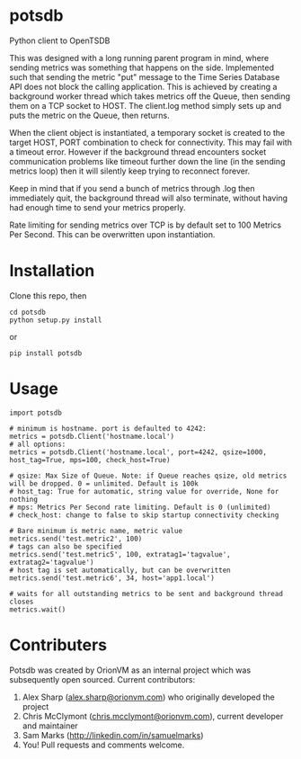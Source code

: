 potsdb
======

Python client to OpenTSDB

This was designed with a long running parent program in mind, where sending metrics was something that happens on the side.
Implemented such that sending the metric "put" message to the Time Series Database API does not block the calling application. This is achieved by creating a background worker thread which takes metrics off the Queue, then sending them on a TCP socket to HOST. The client.log method simply sets up and puts the metric on the Queue, then returns.

When the client object is instantiated, a temporary socket is created to the target HOST, PORT combination to check for connectivity. This may fail with a timeout error. However if the background thread encounters socket communication problems like timeout further down the line (in the sending metrics loop) then it will silently keep trying to reconnect forever.

Keep in mind that if you send a bunch of metrics through .log then immediately quit, the background thread will also terminate, without having had enough time to send your metrics properly.

Rate limiting for sending metrics over TCP is by default set to 100 Metrics Per Second. This can be overwritten upon instantiation.

Installation
===
Clone this repo, then 
```
cd potsdb
python setup.py install
```
or
```
pip install potsdb
```

Usage
===
```
import potsdb

# minimum is hostname. port is defaulted to 4242:
metrics = potsdb.Client('hostname.local')
# all options:
metrics = potsdb.Client('hostname.local', port=4242, qsize=1000, host_tag=True, mps=100, check_host=True)

# qsize: Max Size of Queue. Note: if Queue reaches qsize, old metrics will be dropped. 0 = unlimited. Default is 100k
# host_tag: True for automatic, string value for override, None for nothing
# mps: Metrics Per Second rate limiting. Default is 0 (unlimited)
# check_host: change to false to skip startup connectivity checking

# Bare minimum is metric name, metric value
metrics.send('test.metric2', 100)
# tags can also be specified
metrics.send('test.metric5', 100, extratag1='tagvalue', extratag2='tagvalue')
# host tag is set automatically, but can be overwritten
metrics.send('test.metric6', 34, host='app1.local')

# waits for all outstanding metrics to be sent and background thread closes
metrics.wait()

```

Contributers
===

Potsdb was created by OrionVM as an internal project which was subsequently open sourced. Current contributors:
1. Alex Sharp (alex.sharp@orionvm.com) who originally developed the project
2. Chris McClymont (chris.mcclymont@orionvm.com), current developer and maintainer
3. Sam Marks (http://linkedin.com/in/samuelmarks)
4. You! Pull requests and comments welcome.
